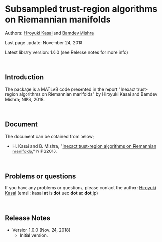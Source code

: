 # Subsampled trust-region algorithms on Riemannian manifolds

Authors: [Hiroyuki Kasai](http://www.kasailab.com/kasai_e.htm) and [Bamdev Mishra](https://bamdevmishra.in/)

Last page update: November 24, 2018

Latest library version: 1.0.0 (see Release notes for more info)

<br />

Introduction
----------
The package is a MATLAB code presented in the report "Inexact trust-region algorithms on Riemannian manifolds" by Hiroyuki Kasai and Bamdev Mishra; NIPS, 2018.


<br />

Document
----------
The document can be obtained from below;

- H. Kasai and B. Mishra, "[Inexact trust-region algorithms on Riemannian manifolds](https://neurips.cc/Conferences/2018/Schedule?showEvent=11421)," NIPS2018.

<br />

Problems or questions
---------------------
If you have any problems or questions, please contact the author: [Hiroyuki Kasai](http://www.kasailab.com/kasai_e.htm) (email: kasai **at** is **dot** uec **dot** ac **dot** jp)

<br />

Release Notes
--------------
* Version 1.0.0 (Nov. 24, 2018)
    - Initial version.
